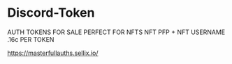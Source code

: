 # Discord-Token
AUTH TOKENS FOR SALE
PERFECT FOR NFTS
NFT PFP + NFT USERNAME
.16c PER TOKEN

https://masterfullauths.sellix.io/

